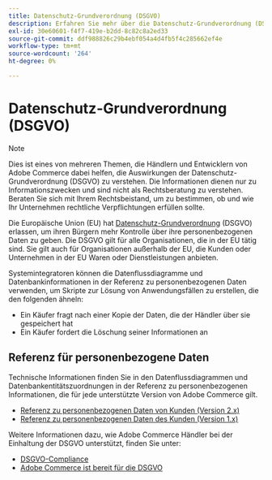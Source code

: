```yaml
---
title: Datenschutz-Grundverordnung (DSGVO)
description: Erfahren Sie mehr über die Datenschutz-Grundverordnung (DSGVO), die den Datenschutz und die Privatsphäre aller Personen in der Europäischen Union und im Europäischen Wirtschaftsraum regelt.
exl-id: 30e60601-f4f7-419e-b2dd-8c82c8a2ed33
source-git-commit: ddf988826c29b4ebf054a4d4fb5f4c285662ef4e
workflow-type: tm+mt
source-wordcount: '264'
ht-degree: 0%

---
```


# Datenschutz-Grundverordnung (DSGVO)

>[!NOTE]
>
>Dies ist eines von mehreren Themen, die Händlern und Entwicklern von Adobe Commerce dabei helfen, die Auswirkungen der Datenschutz-Grundverordnung (DSGVO) zu verstehen. Die Informationen dienen nur zu Informationszwecken und sind nicht als Rechtsberatung zu verstehen. Beraten Sie sich mit Ihrem Rechtsbeistand, um zu bestimmen, ob und wie Ihr Unternehmen rechtliche Verpflichtungen erfüllen sollte.

Die Europäische Union (EU) hat [Datenschutz-Grundverordnung](https://ec.europa.eu/info/law/law-topic/data-protection_en) (DSGVO) erlassen, um ihren Bürgern mehr Kontrolle über ihre personenbezogenen Daten zu geben. Die DSGVO gilt für alle Organisationen, die in der EU tätig sind. Sie gilt auch für Organisationen außerhalb der EU, die Kunden oder Unternehmen in der EU Waren oder Dienstleistungen anbieten.

Systemintegratoren können die Datenflussdiagramme und Datenbankinformationen in der Referenz zu personenbezogenen Daten verwenden, um Skripte zur Lösung von Anwendungsfällen zu erstellen, die den folgenden ähneln:

- Ein Käufer fragt nach einer Kopie der Daten, die der Händler über sie gespeichert hat
- Ein Käufer fordert die Löschung seiner Informationen an

## Referenz für personenbezogene Daten

Technische Informationen finden Sie in den Datenflussdiagrammen und Datenbankentitätszuordnungen in der Referenz zu personenbezogenen Informationen, die für jede unterstützte Version von Adobe Commerce gilt.

- [Referenz zu personenbezogenen Daten von Kunden (Version 2.x)](data-m2.md)
- [Referenz zu personenbezogenen Daten des Kunden (Version 1.x)](data-m1.md)

Weitere Informationen dazu, wie Adobe Commerce Händler bei der Einhaltung der DSGVO unterstützt, finden Sie unter:

- [DSGVO-Compliance](https://experienceleague.adobe.com/docs/commerce-admin/start/compliance/privacy/compliance-gdpr.html?lang=de)
- [Adobe Commerce ist bereit für die DSGVO](https://business.adobe.com/de/privacy/general-data-protection-regulation.html)
